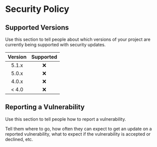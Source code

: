 # Security Policy

## Supported Versions

Use this section to tell people about which versions of your project are
currently being supported with security updates.

| Version | Supported |
|:-------:|:---------:|
|  5.1.x  |    :x:    |
|  5.0.x  |    :x:    |
|  4.0.x  |    :x:    |
|  < 4.0  |    :x:    |

## Reporting a Vulnerability

Use this section to tell people how to report a vulnerability.

Tell them where to go, how often they can expect to get an update on a
reported vulnerability, what to expect if the vulnerability is accepted or
declined, etc.
